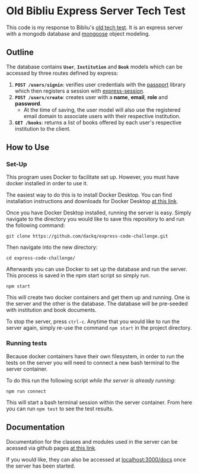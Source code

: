 # Old Bibliu Express Server Tech Test

This code is my response to Bibliu's [old tech test](https://github.com/bibliotom/express-code-challenge). It is an express server with a mongodb database and [mongoose](https://mongoosejs.com/) object modeling. 

## Outline

The database contains **`User`**, **`Institution`** and **`Book`** models which can be accessed by three routes defined by express:

1. **`POST /users/signin`**: verifies user credentials with the [passport](https://www.npmjs.com/package/passport) library which then registers a session with [express-session](https://www.npmjs.com/package/express-session).
1. **`POST /users/create`**: creates user with a **name**, **email**, **role** and **password**. 
    - At the time of saving, the user model will also use the registered email domain to associate users with their respective institution.
1. **`GET /books`**: returns a list of books offered by each user's respective institution to the client.

## How to Use

### Set-Up

This program uses Docker to facilitate set up. However, you must have docker installed in order to use it.

The easiest way to do this is to install Docker Desktop. You can find installation instructions and downloads for Docker Desktop [at this link](https://hub.docker.com/).

Once you have Docker Desktop installed, running the server is easy. Simply navigate to the directory you would like to save this repository to and run the following command:

`git clone https://github.com/dackq/express-code-challenge.git`

Then navigate into the new directory:

`cd express-code-challenge/`

Afterwards you can use Docker to set up the database and run the server. This process is saved in the npm start script so simply run.

`npm start`

This will create two docker containers and get them up and running. One is the server and the other is the database. The database will be pre-seeded with institution and book documents.

To stop the server, press `ctrl-c`. Anytime that you would like to run the server again, simply re-use the command `npm start` in the project directory.

### Running tests

Because docker containers have their own filesystem, in order to run the tests on the server you will need to connect a new bash terminal to the server container.

To do this run the following script *while the server is already running*:

`npm run connect`

This will start a bash terminal session within the server container. From here you can run `npm test` to see the test results.

## Documentation

Documentation for the classes and modules used in the server can be acessed via github pages [at this link](https://dackq.github.io/express-code-challenge/).

If you would like, they can also be accessed at [localhost:3000/docs](localhost:3000/docs) once the server has been started.

